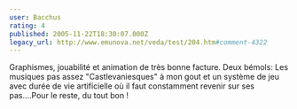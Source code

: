 ```yaml
---
user: Bacchus
rating: 4
published: 2005-11-22T18:30:07.000Z
legacy_url: http://www.emunova.net/veda/test/204.htm#comment-4322
---
```

Graphismes, jouabilité et animation de très bonne facture. Deux bémols: Les musiques pas assez "Castlevaniesques" à mon gout et un système de jeu avec durée de vie artificielle où il faut constamment revenir sur ses pas....Pour le reste, du tout bon !